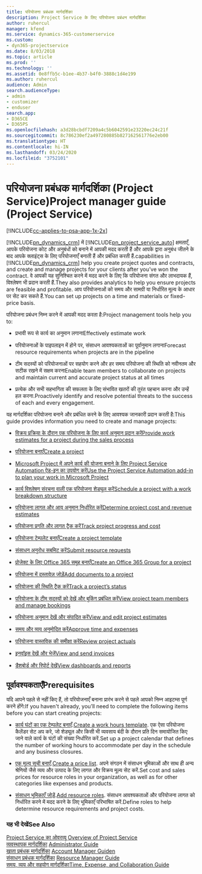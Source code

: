 ```yaml
---
title: परियोजना प्रबंधक मार्गदर्शिका
description: Project Service के लिए परियोजना प्रबंधन मार्गदर्शिका
author: ruhercul
manager: kfend
ms.service: dynamics-365-customerservice
ms.custom:
- dyn365-projectservice
ms.date: 8/03/2018
ms.topic: article
ms.prod: ''
ms.technology: ''
ms.assetid: 0e8ffb5c-b1ee-4b37-b4f0-3888c1d4e199
ms.author: ruhercul
audience: Admin
search.audienceType:
- admin
- customizer
- enduser
search.app:
- D365CE
- D365PS
ms.openlocfilehash: a3d28bcbdf7209a4c5b6042591e23220ec24c21f
ms.sourcegitcommit: 8c786230ef2a497280885b827162561776e2eb00
ms.translationtype: HT
ms.contentlocale: hi-IN
ms.lasthandoff: 03/24/2020
ms.locfileid: "3752101"
---
```

# <a name="project-manager-guide-project-service"></a><span data-ttu-id="13e5c-103">परियोजना प्रबंधक मार्गदर्शिका (Project Service)</span><span class="sxs-lookup"><span data-stu-id="13e5c-103">Project manager guide (Project Service)</span></span>

[!INCLUDE[cc-applies-to-psa-app-1x-2x](../includes/cc-applies-to-psa-app-1x-2x.md)]

[!INCLUDE[pn_dynamics_crm](../includes/pn-dynamics-crm.md)] <span data-ttu-id="13e5c-104">में [!INCLUDE[pn_project_service_auto](../includes/pn-project-service-auto.md)] क्षमताएँ, आपके परियोजना कोट और अनुबंधों को बनाने में आपकी मदद करती हैं और आपके द्वारा अनुबंध जीतने के बाद आपके क्‍लाइंट्स के लिए परियोजनाएँ बनाती हैं और प्रबंधित करती हैं.</span><span class="sxs-lookup"><span data-stu-id="13e5c-104">capabilities in [!INCLUDE[pn_dynamics_crm](../includes/pn-dynamics-crm.md)] help you create project quotes and contracts, and create and manage projects for your clients after you’ve won the contract.</span></span> <span data-ttu-id="13e5c-105">वे आपकी यह सुनिश्चित करने में मदद करने के लिए कि परियोजना संगत और लाभदायक हैं, विश्लेषण भी प्रदान करती हैं.</span><span class="sxs-lookup"><span data-stu-id="13e5c-105">They also provides analytics to help you ensure projects are feasible and profitable.</span></span> <span data-ttu-id="13e5c-106">आप परियोजनाओं को समय और सामग्री या निर्धारित मूल्य के आधार पर सेट कर सकते हैं.</span><span class="sxs-lookup"><span data-stu-id="13e5c-106">You can set up projects on a time and materials or fixed-price basis.</span></span>  
  
 <span data-ttu-id="13e5c-107">परियोजना प्रबंधन निम्न करने में आपकी मदद करता है:</span><span class="sxs-lookup"><span data-stu-id="13e5c-107">Project management tools help you to:</span></span>  
  
-   <span data-ttu-id="13e5c-108">प्रभावी रूप से कार्य का अनुमान लगाना</span><span class="sxs-lookup"><span data-stu-id="13e5c-108">Effectively estimate work</span></span>  
  
-   <span data-ttu-id="13e5c-109">परियोजनाओं के पाइपलाइन में होने पर, संसाधन आवश्यकताओं का पूर्वानुमान लगाना</span><span class="sxs-lookup"><span data-stu-id="13e5c-109">Forecast resource requirements when projects are in the pipeline</span></span>  
  
-   <span data-ttu-id="13e5c-110">टीम सदस्यों को परियोजनाओं पर सहयोग करने और हर समय परियोजना की स्थिति को नवीनतम और सटीक रखने में सक्षम करना</span><span class="sxs-lookup"><span data-stu-id="13e5c-110">Enable team members to collaborate on projects and maintain current and accurate project status at all times</span></span>  
  
-   <span data-ttu-id="13e5c-111">प्रत्येक और सभी सहभागिता की सफलता के लिए संभावित खतरों की तुरंत पहचान करना और उन्हें हल करना.</span><span class="sxs-lookup"><span data-stu-id="13e5c-111">Proactively identify and resolve potential threats to the success of each and every engagement.</span></span>  
  
<span data-ttu-id="13e5c-112">यह मार्गदर्शिका परियोजना बनाने और प्रबंधित करने के लिए आवश्यक जानकारी प्रदान करती है:</span><span class="sxs-lookup"><span data-stu-id="13e5c-112">This guide provides information you need to create and manage projects:</span></span>  
  
-   [<span data-ttu-id="13e5c-113">विक्रय प्रक्रिया के दौरान एक परियोजना के लिए कार्य अनुमान प्रदान करें</span><span class="sxs-lookup"><span data-stu-id="13e5c-113">Provide work estimates for a project during the sales process</span></span>](../project-service/provide-estimates-project-during-sales-process.md)  
  
-   [<span data-ttu-id="13e5c-114">परियोजना बनाएँ</span><span class="sxs-lookup"><span data-stu-id="13e5c-114">Create a project</span></span>](../project-service/create-project.md)  
  
-   [<span data-ttu-id="13e5c-115">Microsoft Project में अपने कार्य की योजना बनाने के लिए Project Service Automation ऐड-इन का उपयोग करें</span><span class="sxs-lookup"><span data-stu-id="13e5c-115">Use the Project Service Automation add-in to plan your work in Microsoft Project</span></span>](../project-service/add-plan-work-microsoft-project.md)  
  
-   [<span data-ttu-id="13e5c-116">कार्य विश्लेषण संरचना वाली एक परियोजना शेड्यूल करें</span><span class="sxs-lookup"><span data-stu-id="13e5c-116">Schedule a project with a work breakdown structure</span></span>](../project-service/schedule-project-work-breakdown-structure.md)  
  
-   [<span data-ttu-id="13e5c-117">परियोजना लागत और आय अनुमान निर्धारित करें</span><span class="sxs-lookup"><span data-stu-id="13e5c-117">Determine project cost and revenue estimates</span></span>](../project-service/determine-project-cost-revenue-estimates.md)  
  
-   [<span data-ttu-id="13e5c-118">परियोजना प्रगति और लागत ट्रैक करें</span><span class="sxs-lookup"><span data-stu-id="13e5c-118">Track project progress and cost</span></span>](../project-service/track-project-progress-cost.md)  
  
-   [<span data-ttu-id="13e5c-119">परियोजना टेम्पलेट बनाएँ</span><span class="sxs-lookup"><span data-stu-id="13e5c-119">Create a project template</span></span>](../project-service/create-project-template.md)  
  
-   [<span data-ttu-id="13e5c-120">संसाधन अनुरोध सबमिट करें</span><span class="sxs-lookup"><span data-stu-id="13e5c-120">Submit resource requests</span></span>](../project-service/submit-resource-requests.md)  
  
-   [<span data-ttu-id="13e5c-121">प्रोजेक्ट के लिए Office 365 समूह बनाएँ</span><span class="sxs-lookup"><span data-stu-id="13e5c-121">Create an Office 365 Group for a project</span></span>](../project-service/create-office-365-group-project.md)  
  
-   [<span data-ttu-id="13e5c-122">परियोजना में दस्तावेज़ जोड़ें</span><span class="sxs-lookup"><span data-stu-id="13e5c-122">Add documents to a project</span></span>](../project-service/add-documents-project.md)  
  
-   [<span data-ttu-id="13e5c-123">परियोजना की स्थिति ट्रैक करें</span><span class="sxs-lookup"><span data-stu-id="13e5c-123">Track a project’s status</span></span>](../project-service/track-project-status.md)  
  
-   [<span data-ttu-id="13e5c-124">परियोजना के टीम सदस्यों को देखें और बुकिंग प्रबंधित करें</span><span class="sxs-lookup"><span data-stu-id="13e5c-124">View project team members and manage bookings</span></span>](../project-service/view-project-team-members-manage-bookings.md)  
  
-   [<span data-ttu-id="13e5c-125">परियोजना अनुमान देखें और संपादित करें</span><span class="sxs-lookup"><span data-stu-id="13e5c-125">View and edit project estimates</span></span>](../project-service/view-edit-project-estimates.md)  
  
-   [<span data-ttu-id="13e5c-126">समय और व्यय अनुमोदित करें</span><span class="sxs-lookup"><span data-stu-id="13e5c-126">Approve time and expenses</span></span>](../project-service/approve-time-expenses.md)  
  
-   [<span data-ttu-id="13e5c-127">परियोजना वास्तविक की समीक्षा करें</span><span class="sxs-lookup"><span data-stu-id="13e5c-127">Review project actuals</span></span>](../project-service/review-project-actuals.md)  
  
-   [<span data-ttu-id="13e5c-128">इनवॉइस देखें और भेजें</span><span class="sxs-lookup"><span data-stu-id="13e5c-128">View and send invoices</span></span>](../project-service/view-send-invoices.md)  
  
-   [<span data-ttu-id="13e5c-129">डैशबोर्ड और रिपोर्ट देखें</span><span class="sxs-lookup"><span data-stu-id="13e5c-129">View dashboards and reports</span></span>](../project-service/view-dashboards-reports.md)  
  
## <a name="prerequisites"></a><span data-ttu-id="13e5c-130">पूर्वावश्यकताएँ</span><span class="sxs-lookup"><span data-stu-id="13e5c-130">Prerequisites</span></span>  
 <span data-ttu-id="13e5c-131">यदि आपने पहले से नहीं किए हैं, तो परियोजनाएँ बनाना प्रारंभ करने से पहले आपको निम्न आइटम्स पूर्ण करने होंगे:</span><span class="sxs-lookup"><span data-stu-id="13e5c-131">If you haven't already, you’ll need to complete the following items before you can start creating projects:</span></span>  
  
-   <span data-ttu-id="13e5c-132">[कार्य घंटों का एक टेम्पलेट बनाएँ](../project-service/create-work-hours-template.md).</span><span class="sxs-lookup"><span data-stu-id="13e5c-132">[Create a work hours template](../project-service/create-work-hours-template.md).</span></span> <span data-ttu-id="13e5c-133">एक ऐसा परियोजना कैलेंडर सेट अप करे, जो शेड्यूल और किसी भी व्यवसाय बंदी के दौरान प्रति दिन समायोजित किए जाने वाले कार्य के घंटों की संख्या निर्धारित करें.</span><span class="sxs-lookup"><span data-stu-id="13e5c-133">Set up a project calendar that defines the number of working hours to accommodate per day in the schedule and any business closures.</span></span>  
  
-   <span data-ttu-id="13e5c-134">[एक मूल्य सूची बनाएँ](../project-service/create-price-list.md).</span><span class="sxs-lookup"><span data-stu-id="13e5c-134">[Create a price list](../project-service/create-price-list.md).</span></span> <span data-ttu-id="13e5c-135">अपने संगठन में संसाधन भूमिकाओं और साथ ही अन्य श्रेणियों जैसे व्यय और उत्पाद के लिए लागत और विक्रय मूल्य सेट करें.</span><span class="sxs-lookup"><span data-stu-id="13e5c-135">Set cost and sales prices for resource roles in your organization, as well as for other categories like expenses and products.</span></span>  
  
-   <span data-ttu-id="13e5c-136">[संसाधन भूमिकाएँ जोड़ें](../project-service/add-resource-roles.md).</span><span class="sxs-lookup"><span data-stu-id="13e5c-136">[Add resource roles](../project-service/add-resource-roles.md).</span></span> <span data-ttu-id="13e5c-137">संसाधन आवश्यकताओं और परियोजना लागत को निर्धारित करने में मदद करने के लिए भूमिकाएँ परिभाषित करें.</span><span class="sxs-lookup"><span data-stu-id="13e5c-137">Define roles to help determine resource requirements and project costs.</span></span>  
  
### <a name="see-also"></a><span data-ttu-id="13e5c-138">यह भी देखें</span><span class="sxs-lookup"><span data-stu-id="13e5c-138">See Also</span></span>  
 <span data-ttu-id="13e5c-139">[Project Service का ओवरव्यू](../project-service/overview.md) </span><span class="sxs-lookup"><span data-stu-id="13e5c-139">[Overview of Project Service](../project-service/overview.md) </span></span>  
 <span data-ttu-id="13e5c-140">[व्यवस्थापक मार्गदर्शिका](../project-service/admin-guide.md) </span><span class="sxs-lookup"><span data-stu-id="13e5c-140">[Administrator Guide](../project-service/admin-guide.md) </span></span>  
 <span data-ttu-id="13e5c-141">[खाता प्रबंधक मार्गदर्शिका](../project-service/account-manager-guide.md) </span><span class="sxs-lookup"><span data-stu-id="13e5c-141">[Account Manager Guiden](../project-service/account-manager-guide.md) </span></span>  
 <span data-ttu-id="13e5c-142">[संसाधन प्रबंधक मार्गदर्शिका](../project-service/resource-manager-guide.md) </span><span class="sxs-lookup"><span data-stu-id="13e5c-142">[Resource Manager Guide](../project-service/resource-manager-guide.md) </span></span>  
 [<span data-ttu-id="13e5c-143">समय, व्यय और सहयोग मार्गदर्शिका</span><span class="sxs-lookup"><span data-stu-id="13e5c-143">Time, Expense, and Collaboration Guide</span></span>](../project-service/time-expense-collaboration-guide.md)

